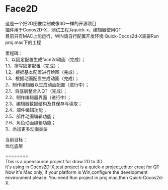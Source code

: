 Face2D    
========  
  
这是一个把2D图像绘制成像3D一样的开源项目  
插件用于Cocos2D-X，测试工程为quick-x，编辑器使用QT   
目前只有MAC上能运行，WIN请自行配置开发环境
Quick-Cocos2d-X需要Run proj.mac下的工程
  
里程碑：  
	1、以固定配置生成face2d动画（完成）；  
		1.1、撰写固定配置（完成）；  
		1.2、根据基本配置进行绘图（完成）；  
		1.3、根据动画配置生成动画（完成）；  
	2、制作编辑器以生成动画配置（进行中）；  
		2.1、将底层整合入QT（完成）；  
		2.2、制作编辑器界面（进行中）；  
		2.3、编辑器数据结构及其保存与读取；  
		2.4、部件编辑功能；  
		2.5、部件动画编辑功能；  
		2.6、角色动画编辑功能；  
	3、添加更多动画类型  
  
当前目标：  
	优化底层  
  
========   
This is a opensource project for draw 2D to 3D  
It's using in Cocos2D-X,test project is a quick-x project,editor creat for QT  
Now it's Mac only, if your platform is Win,configure the development environment please.
You need Run project in proj.mac,then Quick-Cocos2d-X.
